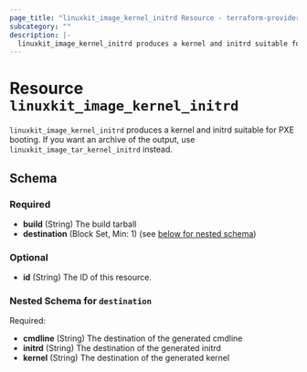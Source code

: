 ```yaml
---
page_title: "linuxkit_image_kernel_initrd Resource - terraform-provider-linuxkit"
subcategory: ""
description: |-
  linuxkit_image_kernel_initrd produces a kernel and initrd suitable for PXE booting.  If you want an archive of the output, use linuxkit_image_tar_kernel_initrd instead.
---
```


# Resource `linuxkit_image_kernel_initrd`

`linuxkit_image_kernel_initrd` produces a kernel and initrd suitable for PXE booting.  If you want an archive of the output, use `linuxkit_image_tar_kernel_initrd` instead.



## Schema

### Required

- **build** (String) The build tarball
- **destination** (Block Set, Min: 1) (see [below for nested schema](#nestedblock--destination))

### Optional

- **id** (String) The ID of this resource.

<a id="nestedblock--destination"></a>
### Nested Schema for `destination`

Required:

- **cmdline** (String) The destination of the generated cmdline
- **initrd** (String) The destination of the generated initrd
- **kernel** (String) The destination of the generated kernel


